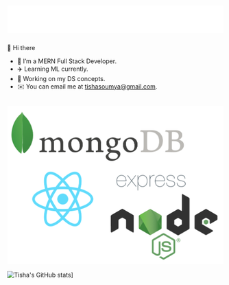 <h1 align="center">
  <img src="https://raw.githubusercontent.com/Tishasoumya-02/Tishasoumya-02/main/name.svg" alt="Tisha Soumya" />
</h1>


👋 Hi there

- 🔭 I’m a MERN Full Stack Developer. 
- ✈️ Learning ML currently.  
- 🌱 Working on my DS concepts.
- ✉️  You can email me at tishasoumya@gmail.com.
<br><br>
 
<img src="https://raw.githubusercontent.com/Tishasoumya-02/Tishasoumya-02/main/mern.png" alt="MERN STACK" /> 

![Tisha's GitHub stats](https://github-readme-streak-stats.herokuapp.com/?user=Tishasoumya-02&currStreakNum=2FD3EB&fire=pink&sideLabels=FCD8D4&theme=solarized-dark)]


